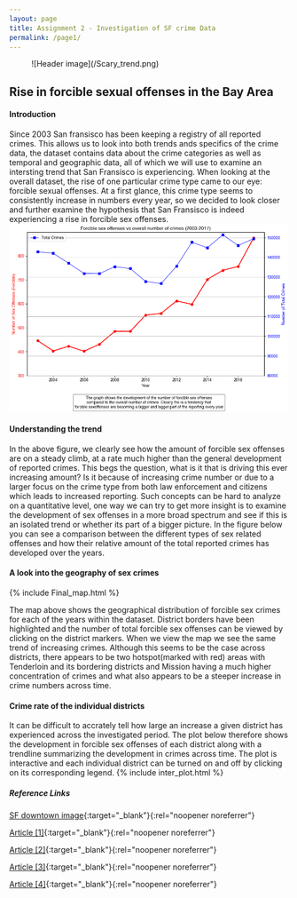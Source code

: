 ```yaml
---
layout: page
title: Assignment 2 - Investigation of SF crime Data
permalink: /page1/
---
```


<figure markdown="span">
    ![Header image](/Scary_trend.png)
</figure>

## Rise in forcible sexual offenses in the Bay Area

#### Introduction
Since 2003 San fransisco has been keeping a registry of all reported crimes. This allows us to look into both trends ands specifics of the crime data, the dataset contains data about the crime categories as well as temporal and geographic data, all of which we will use to examine an intersting trend that San Fransisco is experiencing. When looking at the overall dataset, the rise of one particular crime type came to our eye: forcible sexual offenses. At a first glance, this crime type seems to consistently increase in numbers every year, so we decided to look closer and further examine the hypothesis that San Fransisco is indeed experiencing a rise in forcible sex offenses.
![My image](/SC_trend.png)

#### Understanding the trend
In the above figure, we clearly see how the amount of forcible sex offenses are on a steady climb, at a rate much higher than the general development of reported crimes. This begs the question, what is it that is driving this ever increasing amount? Is it because of increasing crime number or due to a larger focus on the crime type from both law enforcement and citizens which leads to increased reporting. Such concepts can be hard to analyze on a quantitative level, one way we can try to get more insight is to examine the development of sex offenses in a more broad spectrum and see if this is an isolated trend or whether its part of a bigger picture. In the figure below you can see a comparison between the different types of sex related offenses and how their relative amount of the total reported crimes has developed over the years. 

#### A look into the geography of sex crimes
{% include Final_map.html %}

The map above shows the geographical distribution of forcible sex crimes for each of the years within the dataset. District borders have been highlighted and the number of total forcible sex offenses can be viewed by clicking on the district markers. When we view the map we see the same trend of increasing crimes. Although this seems to be the case across districts, there appears to be two hotspot(marked with red) areas with Tenderloin and its bordering districts and Mission having a much higher concentration of crimes and what also appears to be a steeper increase in crime numbers across time.

#### Crime rate of the individual districts
It can be difficult to accrately tell how large an increase a given district has experienced across the investigated period. The plot below therefore shows the development in forcible sex offenses of each district along with a trendline summarizing the development in crimes across time. The plot is interactive and each individual district can be turned on and off by clicking on its corresponding legend.
{% include inter_plot.html %}




##### Reference Links

[SF downtown image](https://cdn.britannica.com/51/178051-050-3B786A55/San-Francisco.jpg){:target="_blank"}{:rel="noopener noreferrer"}

[Article [1]](https://hoodline.com/2024/03/san-francisco-man-convicted-for-sexual-assault-of-elderly-woman-faces-up-to-10-years/){:target="_blank"}{:rel="noopener noreferrer"}

[Article [2]](https://www.cbsnews.com/sanfrancisco/news/san-francisco-man-horrific-child-sexual-assault-facing-50-years-to-life/){:target="_blank"}{:rel="noopener noreferrer"}

[Article [3]](https://sfist.com/2015/11/24/sf_state_officials_refuse_to_commen/){:target="_blank"}{:rel="noopener noreferrer"}

[Article [4]](https://www.eastbaytimes.com/2016/10/23/bay-area-colleges-keep-most-sexual-assault-reports-quiet/){:target="_blank"}{:rel="noopener noreferrer"}